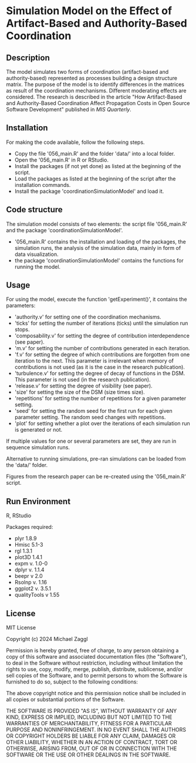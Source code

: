 # Simulation Model on the Effect of Artifact-Based and Authority-Based Coordination

## Description

The model simulates two forms of coordination (artifact-based and authority-based) represented as processes building a design structure matrix. The purpose of the model is to identify differences in the matrices as result of the coordination mechanisms. Different moderating effects are considered. The research is described in the article "How Artifact-Based and Authority-Based Coordination Affect Propagation Costs in Open Source Software Development" published in _MIS Quarterly_.

## Installation

For making the code available, follow the following steps.

* Copy the file '056_main.R' and the folder 'data/' into a local folder.
* Open the '056_main.R' in R or RStudio.
* Install the packages (if not yet done) as listed at the beginning of the script.
* Load the packages as listed at the beginning of the script after the installation commands.
* Install the package 'coordinationSimulationModel' and load it. 

## Code structure

The simulation model consists of two elements: the script file '056_main.R' and the package 'coordinationSimulationModel'.
* '056_main.R' contains the installation and loading of the packages, the simulation runs, the analysis of the simulation data, mainly in form of data visualization.
* the package 'coordinationSimulationModel' contains the functions for running the model. 

## Usage

For using the model, execute the function 'getExperiment()', it contains the parameters: 
* 'authority.v' for setting one of the coordination mechanisms.
* 'ticks' for setting the number of iterations (ticks) until the simulation run stops.
* 'composability.v' for setting the degree of contribution interdependence (see paper).
* 'm.v' for setting the number of contributions generated in each iteration. 
* 'f.v' for setting the degree of which contributions are forgotten from one iteration to the next. This parameter is irrelevant when memory of contributions is not used (as it is the case in the research publication).
* 'turbulence.v' for setting the degree of decay of functions in the DSM. This parameter is not used (in the research publication).
* 'release.v' for setting the degree of visibility (see paper).
* 'size' for setting the size of the DSM (size times size).
* 'repetitions' for setting the number of repetitions for a given parameter setting. 
* 'seed' for setting the random seed for the first run for each given parameter setting. The random seed changes with repetitions.  
* 'plot' for setting whether a plot over the iterations of each simulation run is generated or not.  

If multiple values for one or several parameters are set, they are run in sequence simulation runs. 

Alternative to running simulations, pre-ran simulations can be loaded from the 'data/' folder.

Figures from the research paper can be re-created using the '056_main.R' script. 

## Run Environment

R, RStudio

Packages required:

* plyr 1.8.9
* Hmisc 5.1-3
* rgl 1.3.1
* plot3D 1.4.1
* expm v. 1.0-0
* dplyr v. 1.1.4
* beepr v 2.0
* Rsolnp v. 1.16
* ggplot2 v. 3.5.1
* qualityTools v 1.55

## License

MIT License

Copyright (c) 2024 Michael Zaggl

Permission is hereby granted, free of charge, to any person obtaining a copy of this software and associated documentation files (the "Software"), to deal in the Software without restriction, including without limitation the rights to use, copy, modify, merge, publish, distribute, sublicense, and/or sell copies of the Software, and to permit persons to whom the Software is furnished to do so, subject to the following conditions:

The above copyright notice and this permission notice shall be included in all copies or substantial portions of the Software.

THE SOFTWARE IS PROVIDED "AS IS", WITHOUT WARRANTY OF ANY KIND, EXPRESS OR IMPLIED, INCLUDING BUT NOT LIMITED TO THE WARRANTIES OF MERCHANTABILITY, FITNESS FOR A PARTICULAR PURPOSE AND NONINFRINGEMENT. IN NO EVENT SHALL THE AUTHORS OR COPYRIGHT HOLDERS BE LIABLE FOR ANY CLAIM, DAMAGES OR OTHER LIABILITY, WHETHER IN AN ACTION OF CONTRACT, TORT OR OTHERWISE, ARISING FROM, OUT OF OR IN CONNECTION WITH THE SOFTWARE OR THE USE OR OTHER DEALINGS IN THE SOFTWARE.
